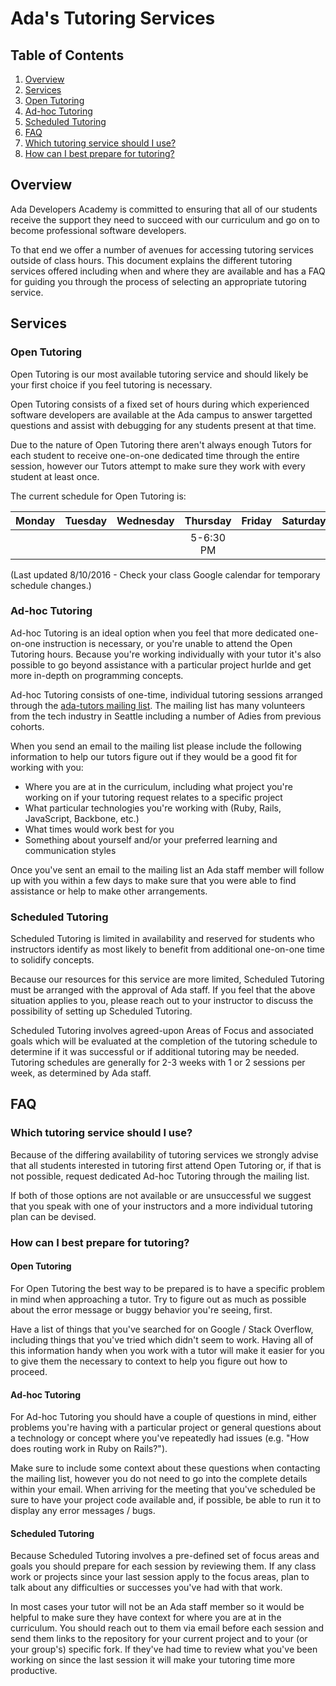 # Ada's Tutoring Services

## Table of Contents
1. [Overview](#overview)
1. [Services](#services)
  1. [Open Tutoring](#open-tutoring)
  1. [Ad-hoc Tutoring](#ad-hoc-tutoring)
  1. [Scheduled Tutoring](#scheduled-tutoring)
1. [FAQ](#faq)
  1. [Which tutoring service should I use?](#which-tutoring-service-should-i-use)
  1. [How can I best prepare for tutoring?](#how-can-i-best-prepare-for-tutoring)

## Overview
Ada Developers Academy is committed to ensuring that all of our students receive the support they need to succeed with our curriculum and go on to become professional software developers.

To that end we offer a number of avenues for accessing tutoring services outside of class hours. This document explains the different tutoring services offered including when and where they are available and has a FAQ for guiding you through the process of selecting an appropriate tutoring service.

## Services
### Open Tutoring
Open Tutoring is our most available tutoring service and should likely be your first choice if you feel tutoring is necessary.

Open Tutoring consists of a fixed set of hours during which experienced software developers are available at the Ada campus to answer targetted questions and assist with debugging for any students present at that time.

Due to the nature of Open Tutoring there aren't always enough Tutors for each student to receive one-on-one dedicated time through the entire session, however our Tutors attempt to make sure they work with every student at least once.

The current schedule for Open Tutoring is:

| Monday | Tuesday | Wednesday | Thursday | Friday | Saturday | Sunday |
|:------:|:-------:|:---------:|:--------:|:------:|:--------:|:------:|
|        |         |           | 5-6:30 PM |       |          |        |

(Last updated 8/10/2016 - Check your class Google calendar for temporary schedule changes.)

### Ad-hoc Tutoring
Ad-hoc Tutoring is an ideal option when you feel that more dedicated one-on-one instruction is necessary, or you're unable to attend the Open Tutoring hours. Because you're working individually with your tutor it's also possible to go beyond assistance with a particular project hurlde and get more in-depth on programming concepts.

Ad-hoc Tutoring consists of one-time, individual tutoring sessions arranged through the [ada-tutors mailing list](mailto:ada-tutors@googlegroups.com). The mailing list has many volunteers from the tech industry in Seattle including a number of Adies from previous cohorts.

When you send an email to the mailing list please include the following information to help our tutors figure out if they would be a good fit for working with you:
- Where you are at in the curriculum, including what project you're working on if your tutoring request relates to a specific project
- What particular technologies you're working with (Ruby, Rails, JavaScript, Backbone, etc.)
- What times would work best for you
- Something about yourself and/or your preferred learning and communication styles

Once you've sent an email to the mailing list an Ada staff member will follow up with you within a few days to make sure that you were able to find assistance or help to make other arrangements.

### Scheduled Tutoring
Scheduled Tutoring is limited in availability and reserved for students who instructors identify as most likely to benefit from additional one-on-one time to solidify concepts.

Because our resources for this service are more limited, Scheduled Tutoring must be arranged with the approval of Ada staff. If you feel that the above situation applies to you, please reach out to your instructor to discuss the possibility of setting up Scheduled Tutoring.

Scheduled Tutoring involves agreed-upon Areas of Focus and associated goals which will be evaluated at the completion of the tutoring schedule to determine if it was successful or if additional tutoring may be needed. Tutoring schedules are generally for 2-3 weeks with 1 or 2 sessions per week, as determined by Ada staff.

## FAQ
### Which tutoring service should I use?
Because of the differing availability of tutoring services we strongly advise that all students interested in tutoring first attend Open Tutoring or, if that is not possible, request dedicated Ad-hoc Tutoring through the mailing list.

If both of those options are not available or are unsuccessful we suggest that you speak with one of your instructors and a more individual tutoring plan can be devised.

### How can I best prepare for tutoring?
#### Open Tutoring
For Open Tutoring the best way to be prepared is to have a specific problem in mind when approaching a tutor. Try to figure out as much as possible about the error message or buggy behavior you're seeing, first.

Have a list of things that you've searched for on Google / Stack Overflow, including things that you've tried which didn't seem to work. Having all of this information handy when you work with a tutor will make it easier for you to give them the necessary to context to help you figure out how to proceed.

#### Ad-hoc Tutoring
For Ad-hoc Tutoring you should have a couple of questions in mind, either problems you're having with a particular project or general questions about a technology or concept where you've repeatedly had issues (e.g. "How does routing work in Ruby on Rails?").

Make sure to include some context about these questions when contacting the mailing list, however you do not need to go into the complete details within your email. When arriving for the meeting that you've scheduled be sure to have your project code available and, if possible, be able to run it to display any error messages / bugs.

#### Scheduled Tutoring
Because Scheduled Tutoring involves a pre-defined set of focus areas and goals you should prepare for each session by reviewing them. If any class work or projects since your last session apply to the focus areas, plan to talk about any difficulties or successes you've had with that work.

In most cases your tutor will not be an Ada staff member so it would be helpful to make sure they have context for where you are at in the curriculum. You should reach out to them via email before each session and send them links to the repository for your current project and to your (or your group's) specific fork. If they've had time to review what you've been working on since the last session it will make your tutoring time more productive.
